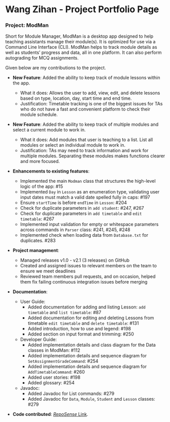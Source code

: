 # Wang Zihan - Project Portfolio Page

### Project: ModMan
Short for Module Manager, ModMan is a desktop app designed to help teaching assistants manage their module(s).
It is optimized for use via a Command Line Interface (CLI).
ModMan helps to track module details as well as students’ progress and data, all in one platform.
It can also perform autograding for MCQ assignments.

Given below are my contributions to the project.


- **New Feature**: Added the ability to keep track of module lessons within the app.
    - What it does: Allows the user to add, view, edit, and delete lessons based on type, location, day, start time and end time.
    - Justification: Timetable tracking is one of the biggest issues for TAs who do not have a fast and convenient platform to check their module schedule.


- **New Feature**: Added the ability to keep track of multiple modules and select a current module to work in.
    - What it does: Add modules that user is teaching to a list. List all modules or select an individual module to work in.
    - Justification: TAs may need to track information and work for multiple modules. Separating these modules makes functions clearer and more focused.
    

- **Enhancements to existing features**:
    - Implemented the main `Modman` class that structures the high-level logic of the app: #15
    - Implemented `Day` in `Lesson` as an enumeration type, validating user input dates must match a valid date spelled fully in caps: #197
    - Ensure `startTime` is before `endTime` in `Lesson`: #204
    - Check for duplicate parameters in `add student`: #247, #267
    - Check for duplicate parameters in `add timetable` and `edit timetable`: #267
    - Implemented input validation for empty or whitespace parameters across commands in `Parser` class: #241, #245, #248
    - Implemented check when loading data from `Database.txt` for duplicates. #283

- **Project management**:
    - Managed releases v1.0 - v2.1 (3 releases) on GitHub
    - Created and assigned issues to relevant members on the team to ensure we meet deadlines
    - Reviewed team members pull requests, and on occasion,
      helped them fix failing continuous integration issues before merging


- **Documentation**:
    - User Guide:
        - Added documentation for adding and listing Lesson: `add timetable` and `list timetable`: #87
        - Added documentation for editing and deleting Lessons from timetable `edit timetable` and `delete timetable`: #131
        - Added introduction, how to use and legend: #198
        - Added section on input format and trimming: #250
    - Developer Guide:
        - Added implementation details and class diagram for the Data classes in ModMan: #112
        - Added implementation details and sequence diagram for `SetAssignmentGradeCommand`: #254
        - Added implementation details and sequence diagram for `AddTimetableCommand`: #260
        - Added user stories: #198
        - Added glossary: #254
    - Javadoc:
        - Added Javadoc for List commands: #279
        - Added Javadoc for `Data`, `Module`, `Student` and `Lesson` classes: #279


- **Code contributed**: [*RepoSense* Link](https://nus-cs2113-ay2021s2.github.io/tp-dashboard/?search=zihan9485).
